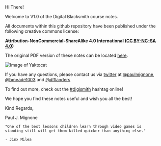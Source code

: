 Hi There!

Welcome to V1.0 of the Digital Blacksmith course notes.

All documents within this github repository have been published under the following creative commons license:

**Attribution-NonCommercial-ShareAlike 4.0 International ([CC BY-NC-SA 4.0](http://creativecommons.org/licenses/by-nc-sa/4.0/))**

The original PDF version of these notes can be located [here](http://resbaz.tumblr.com/post/80344338239/3d-printing-summer-school-02-2014-course-notes).

![Image of Yaktocat](https://github.com/resbaz/digismith/blob/master/images/CCBYNCSA.png)

If you have any questions, please contact us via [twitter](https://twitter.com/) at [@paulmignone](https://twitter.com/paulmignone), [@bmeade1003](https://twitter.com/bmeade1003) and [@dfflanders](https://twitter.com/dfflanders).

To find out more, check out the [#digismith](https://www.google.com.au/webhp?sourceid=chrome-instant&rlz=1C1ASUT_enAU452AU452&ion=1&espv=2&ie=UTF-8#q=%23digismith) hashtag online!

We hope you find these notes useful and wish you all the best!

Kind Regards,

Paul J. Mignone

	"One of the best lessons children learn through video games is 
	standing still will get them killed quicker than anything else."
	
	- Jinx Milea

